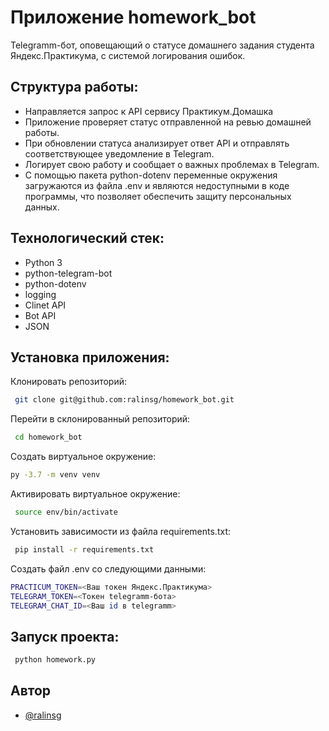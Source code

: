 
# Приложение homework_bot

Telegramm-бот, оповещающий о статусе домашнего задания студента Яндекс.Практикума, с системой логирования ошибок.



## Структура работы:

- Направляется запрос к API сервису Практикум.Домашка 
- Приложение проверяет статус отправленной на ревью домашней работы.
- При обновлении статуса анализирует ответ API и отправлять соответствующее уведомление в Telegram.
- Логирует свою работу и сообщает о важных проблемах в Telegram.
- С помощью пакета python-dotenv переменные окружения загружаются из файла .env и являются недоступными в коде программы, что позволяет обеспечить защиту персональных данных.


## Технологический стек:

- Python 3
- python-telegram-bot
- python-dotenv
- logging
- Clinet API
- Bot API
- JSON




## Установка приложения:

Клонировать репозиторий:

```bash
 git clone git@github.com:ralinsg/homework_bot.git

```
Перейти в склонированный репозиторий:
```bash
 cd homework_bot
```
Cоздать виртуальное окружение:
```bash
py -3.7 -m venv venv 
```
Активировать виртуальное окружение:
```bash
 source env/bin/activate
```
Установить зависимости из файла requirements.txt:
```bash
 pip install -r requirements.txt
```
Создать файл .env со следующими данными:
```bash
PRACTICUM_TOKEN=<Ваш токен Яндекс.Практикума>
TELEGRAM_TOKEN=<Токен telegramm-бота>
TELEGRAM_CHAT_ID=<Ваш id в telegramm>
```

## Запуск проекта:

```bash
 python homework.py
```


## Автор

- [@ralinsg](https://github.com/ralinsg)


